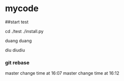 # mycode

##start test

cd ./test
./install.py


duang duang

diu diudiu

###  git rebase

master change time at 16:07
master change time at 16:12 
